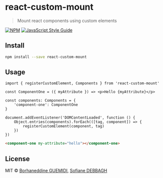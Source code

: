 # react-custom-mount

> Mount react components using custom elements

[![NPM](https://img.shields.io/npm/v/react-custom-mount.svg)](https://www.npmjs.com/package/react-custom-mount) [![JavaScript Style Guide](https://img.shields.io/badge/code_style-standard-brightgreen.svg)](https://standardjs.com)

## Install

```bash
npm install --save react-custom-mount
```

## Usage

```tsx
import { registerCustomElement, Components } from 'react-custom-mount'

const ComponentOne = ({ myAttribute }) => <p>Hello {myAttribute}</p>

const components: Components = {
    'component-one': ComponentOne
}

document.addEventListener('DOMContentLoaded', function () {
    Object.entries(components).forEach(([tag, component]) => {
        registerCustomElement(component, tag)
    })
})
```

```html
<component-one my-attribute="hello"></component-one>
```

## License

MIT © [Borhaneddine GUEMIDI](https://github.com/guemidiborhane), [Sofiane DEBBAGH](https://github.com/Redight)

